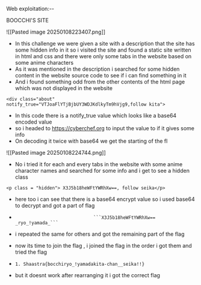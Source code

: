 
Web exploitation:--

BOOCCHI'S  SITE


![[Pasted image 20250108223407.png]]



- In this challenge we were given a site with a description that the site has some hidden info in it so i visited the site and found a static site written in html and css and there were only some tabs in the website based on some anime characters
- As it was mentioned in the description i searched for some hidden content in the website source code to see if i can find something in it 
- And i found something odd from the other contents of the html page which was not displayed in the website


```
<div class="about" notify_true="VTJoaFlYTjBjbUY3WDJKdlkyTm9hVjg9,follow kita">
```

- In this code there is a notify_true value which looks like a base64 encoded value 
- so i headed to https://cyberchef.org  to input the value to if it gives some info
- On decoding it twice with base64 we get the starting of the fl

![[Pasted image 20250108224744.png]]

- No i tried it for each and every tabs in the website with some anime character names and searched for some info and i get to see a hidden class

```
<p class = "hidden"> X3J5b18heWFtYWRhXw==, follow seika</p>
```

- here too i can see that there is a base64 encrypt value so i used base64 to decrypt and got a part of flag 
-                                  ```X3J5b18heWFtYWRhXw==              _ryo_!yamada_```
- i repeated the same for others and got the remaining part of the flag
- now its time to join the flag , i joined the flag in the order i got them and tried the flag 

- ```1. Shaastra{bocchiryo_!yamadakita-chan__seika!!}```
- but it doesnt work after rearranging it i got the correct flag

```
```
